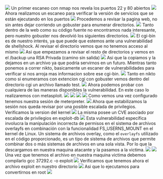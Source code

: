 ![](../../Images/Pasted%20image%2020231122222900.png)
Un primer escaneo con nmap nos revela los puertos 22 y 80 abiertos
![](../../Images/Pasted%20image%2020231122224208.png)
Ahora realizamos un escaneo para verificar la versión de servicios que se están ejecutando en los puertos
![](../../Images/Pasted%20image%2020231122224239.png)
Procedemos a revisar la pagina web, no sin antes dejar corriendo un gobuster para enumerar directorios.
![](../../Images/Pasted%20image%2020231122224528.png)
Tanto dentro de la web como su código fuente no encontramos nada interesante, pero nuestro gobuster nos devolvió los siguientes directorios.
![](../../Images/Pasted%20image%2020231122224622.png)
El cgi-bin es de nuestro interés, ya que puede que estemos ante una vulnerabilidad de shellshock.
Al revisar el directorio vemos que no tenemos acceso al mismo
![](../../Images/Pasted%20image%2020231122224930.png)
Asi que empezamos a revisar el resto de directorios y vemos en el /backup una RSA Privada (camino sin salida)
![](../../Images/Pasted%20image%2020231122225353.png)
Asi que la copiamos y la dejamos en un archivo ya que podría servirnos en un futuro.
Mientras tanto ponemos a correr nikto, basicamente un escaner de vulnerabilidades para verificar si nos arroja mas informacion sobre ese cgi-bin.
![](../../Images/Pasted%20image%2020231122232224.png)
Tanto en nikto como si enumeramos con extencion cgi con gobuster vemos dentro del directorio cgi un archivo llamado test.
![](../../Images/Pasted%20image%2020231122232315.png)
Ahora podemos probar con cualquiera de las maneras disponibles la vulnerabilidad.
En este caso lo realizaremos con metasploit.
![](../../Images/Pasted%20image%2020231122232430.png)
![](../../Images/Pasted%20image%2020231122232440.png)
![](../../Images/Pasted%20image%2020231122232607.png)
![](../../Images/Pasted%20image%2020231122232641.png)
Como vemos una vez configurado tenemos nuestra sesión de meterpreter.
![](../../Images/Pasted%20image%2020231122232802.png)
Ahora que estabilizamos la sesión nos queda revisar por una posible escalada de privilegios.
Verificamos la version del kernel 
![](../../Images/Pasted%20image%2020231122232900.png)
La misma posee un CVE asociado por escalada de privilegios en exploit-db
![](../../Images/Pasted%20image%2020231122232948.png)
Esta vulnerabilidad específica involucra la manipulación incorrecta de permisos en el sistema de archivos overlayfs en combinación con la funcionalidad FS_USERNS_MOUNT en el kernel de Linux. Un sistema de archivos overlay, como el `overlayfs` utilizado en el código proporcionado, es un tipo de sistema de archivos que permite combinar dos o más sistemas de archivos en una sola vista.
Por lo que la descargamos en nuestra maquina atacante y la pasamos a la victima.
![](../../Images/Pasted%20image%2020231122233315.png)
![](../../Images/Pasted%20image%2020231122233329.png)
Una vez que tenemos el archivo en nuestra maquina victima debemos compilarlo
	gcc 37292.c -o exploit
![](../../Images/Pasted%20image%2020231122233405.png)
Verificamos que tenemos ahora el archivo exploit en nuestro directorio
![](../../Images/Pasted%20image%2020231122233427.png)
Asi que lo ejecutamos para convertirnos en root
![](../../Images/Pasted%20image%2020231122233449.png)